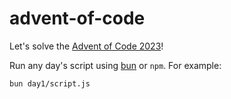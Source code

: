 # advent-of-code
Let's solve the [Advent of Code 2023](https://adventofcode.com/2023)!

Run any day's script using [bun](https://bun.sh) or `npm`. For example:
```
bun day1/script.js
```
